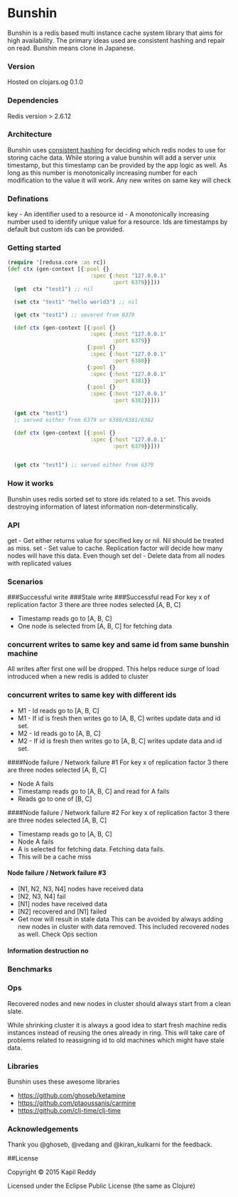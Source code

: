 # Bunshin

Bunshin is a redis based multi instance cache system library that aims for high availability. The primary ideas used are consistent hashing and repair on read.
Bunshin means clone in Japanese.

### Version
Hosted on clojars.og
0.1.0

### Dependencies

Redis version > 2.6.12

### Architecture

Bunshin uses [consistent hashing](http://en.wikipedia.org/wiki/Consistent_hashing) for deciding which redis nodes to use for storing cache data. While storing a value bunshin will add a server unix timestamp, but this timestamp can be provided by the app logic as well. As long as this number is monotonically increasing number for each modification to the value it will work. Any new writes on same key will check


### Definations

key - An identifier used to a resource
id - A monotonically increasing number used to identify unique value for a resource. Ids are timestamps by default but custom ids can be provided.


### Getting started

```clojure
(require '[redusa.core :as rc])
(def ctx (gen-context [{:pool {}
                          :spec {:host "127.0.0.1"
                                 :port 6379}}]))
  (get  ctx "test1") ;; nil

  (set ctx "test1" "hello world3") ;; nil

  (get ctx "test1") ;; severed from 6379

  (def ctx (gen-context [{:pool {}
                          :spec {:host "127.0.0.1"
                                 :port 6379}}
                         {:pool {}
                          :spec {:host "127.0.0.1"
                                 :port 6380}}
                         {:pool {}
                          :spec {:host "127.0.0.1"
                                 :port 6381}}
                         {:pool {}
                          :spec {:host "127.0.0.1"
                                 :port 6382}}]))

  (get ctx "test1")
  ;; served either from 6379 or 6380/6381/6382

  (def ctx (gen-context [{:pool {}
                          :spec {:host "127.0.0.1"
                                 :port 6379}}]))


  (get ctx "test1") ;; served either from 6379
```

### How it works
Bunshin uses redis sorted set to store ids related to a set. This avoids destroying information of latest information non-determinstically.


### API

get - Get either returns value for specified key or nil. Nil should be treated as miss.
set - Set value to cache. Replication factor will decide how many nodes will have this data. Even though set
del - Delete data from all nodes with replicated values


### Scenarios

###Successful write
###Stale write
###Successful read
For key x of replication factor 3 there are three nodes selected [A, B, C]

- Timestamp reads go to [A, B, C]
- One node is selected from  [A, B, C] for fetching data

### concurrent writes to same key and same id from same bunshin machine
All writes after first one will be dropped. This helps reduce surge of load introduced when a new redis is added to cluster

### concurrent writes to same key with different ids
- M1 - Id reads go to [A, B, C]
- M1 - If id is fresh then writes go to [A, B, C] writes update data and id set.
- M2 - Id reads go to [A, B, C]
- M2 - If id is fresh then writes go to [A, B, C] writes update data and id set.


####Node failure / Network failure #1
For key x of replication factor 3 there are three nodes selected [A, B, C]

- Node A fails
- Timestamp reads go to [A, B, C] and read for A fails
- Reads go to one of [B, C]


####Node failure / Network failure #2
For key x of replication factor 3 there are three nodes selected [A, B, C]
- Timestamp reads go to [A, B, C]
- Node A fails
- A is selected for fetching data. Fetching data fails.
- This will be a cache miss

#### Node failure / Network failure #3
- [N1, N2, N3, N4] nodes have received data
- [N2, N3, N4] fail
- [N1] nodes have received data
- [N2] recovered and [N1] failed
- Get now will result in stale data
This can be avoided by always adding new nodes in cluster with data
removed. This included recovered nodes as well. Check Ops section

#### Information destruction no


### Benchmarks

### Ops

Recovered nodes and new nodes in cluster should always start from a
clean slate.

While shrinking cluster it is always a good idea to start fresh machine
redis instances instead of reusing the ones already in ring. This will
take care of problems related to reassigning id to old machines which
might have stale data.

### Libraries
Bunshin uses these awesome libraries

- https://github.com/ghoseb/ketamine
- https://github.com/ptaoussanis/carmine
- https://github.com/clj-time/clj-time

### Acknowledgements
Thank you @ghoseb, @vedang and @kiran_kulkarni for the feedback.


##License

Copyright © 2015 Kapil Reddy

Licensed under the Eclipse Public License (the same as Clojure)
